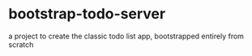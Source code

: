 # bootstrap-todo-server
a project to create the classic todo list app, bootstrapped entirely from scratch
